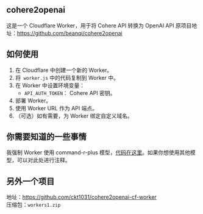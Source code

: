 ## cohere2openai
这是一个 Cloudflare Worker，用于将 Cohere API 转换为 OpenAI API
原项目地址：https://github.com/beanqi/cohere2openai

## 如何使用

1. 在 Cloudflare 中创建一个新的 Worker。
2. 将` worker.js` 中的代码复制到 Worker 中。
3. 在 Worker 中设置环境变量：
   - `API_AUTH_TOKEN`： Cohere API 密钥。
5. 部署 Worker。
6. 使用 Worker URL 作为 API 端点。
7. （可选）如有需要，为 Worker 绑定自定义域名。

## 你需要知道的一些事情

我强制 Worker 使用 command-r-plus 模型，[代码在这里](https://github.com/beanqi/cohere2openai/blob/8880315a0ead2f62c8243c249e06374de7ce77d3/worker.js#L52)。如果你想使用其他模型，可以对此处进行注释。

## 另外一个项目
地址：https://github.com/ckt1031/cohere2openai-cf-worker  
压缩包：`workers1.zip`
